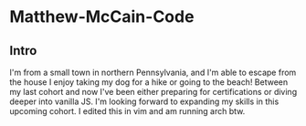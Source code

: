 # Matthew-McCain-Code
## Intro
I'm from a small town in northern Pennsylvania, and I'm able to escape from the house I enjoy taking my dog for a hike or going to the beach!
Between my last cohort and now I've been either preparing for certifications or diving deeper into vanilla JS. I'm looking forward to expanding 
my skills in this upcoming cohort. I edited this in vim and am running arch btw.
